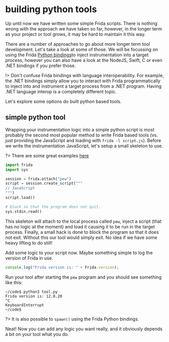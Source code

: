 # building python tools

Up until now we have written some simple Frida scripts. There is nothing wrong with the approach we have taken so far, however, in the longer term as your project or tool grows, it may be hard to maintain it this way.

There are a number of approaches to go about more longer term tool development. Let's take a look at some of those. We will be focussing on using the Frida [Python bindings](https://github.com/frida/frida-python)to inject instrumentation into a target process, however you can also have a look at the NodeJS, Swift, C or even .NET bindings if you prefer those.

!> Don't confuse Frida bindings with language interoperability. For example, the .NET bindings simply allow you to interact with Frida programmatically to inject into and instrument a target process from a .NET program. Having .NET language interop is a completely different topic.

Let's explore some options do built python based tools.

## simple python tool

Wrapping your instrumentation logic into a simple python script is most probably the second most popular method to write Frida based tools (vs. just providing the JavaScript and loading with `frida -l script.js`). Before we write the instrumentation JavaScript, let's setup a small skeleton to use.

?> There are some great examples [here](https://github.com/frida/frida-python/tree/master/examples)

```python
import frida
import sys

session = frida.attach("pew")
script = session.create_script("""
// JavaScript
""")
script.load()

# block so that the program does not quit.
sys.stdin.read()
```

This skeleton will attach to the local process called `pew`, inject a script (that has no logic at the moment) and load it causing it to be run in the target process. Finally, a small hack is done to block the program so that it does not exit. Without this our tool would simply exit. No idea if we have some heavy lifting to do still!

Add some logic to your script now. Maybe something simple to log the version of Frida in use.

```javascript
console.log("Frida version is: " + Frida.version);
```

Run your tool after starting the `pew` program and you should see something like this:

```text
~/code$ python3 tool.py
Frida version is: 12.8.20
^C
KeyboardInterrupt
~/code$
```

?> It is also possible to `spawn()` using the Frida Python bindings.

Neat! Now you can add any logic you want really, and it obviously depends a bit on your tool what you do.
